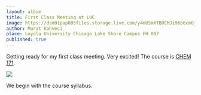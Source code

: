 ```yaml
---
layout: album
title: First Class Meeting at LUC
image: https://dsm01pap005files.storage.live.com/y4mUSmXTBHCMJi96b6cmOj5vFxCcc6zlEQVsWYqFYE59gbxX1VmR6-PmQe-bh9LzGjrXG1JCb1oLeeXY88W9R9GKH8Aj8AlQYMMQ9yxNSZE3dDeUwfbx5dT3JlLi1XSsjCv1FdUhSeLN-9vFJgtqq0g7D1Sh2jXEGd0IxBO02nyI9QMDcKExWc_kEZJauKx-uGG?width=1024&height=768&cropmode=none
author: Murat Kahveci
place: Loyola University Chicago Lake Shore Campus FH 007
published: true
---
```

Getting ready for my first class meeting. Very excited! The course is [CHEM 171](/hsm).

![](https://dsm01pap005files.storage.live.com/y4mDQID7Q-9qxqzVuWj5qvqk-t4muhInrCEJ5NxLJ1BmB6oiRXiK7E1xPdptBS5YT79RrFPcI7FGxsCNAdzze8cB55b7eHK8j2WacLR03QAXVcUndWW5il498qHPkhN8w1ZL2OxcWqXwv8ljdmRnq_nLOvPlIr8x4nJx4OtvqeLcXu5fupOwWSvr54QpCdpK5KO?width=1024&height=684&cropmode=none)

We begin with the course syllabus. 